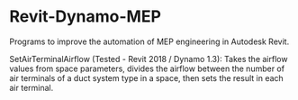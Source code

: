 # Revit-Dynamo-MEP
Programs to improve the automation of MEP engineering in Autodesk Revit.

SetAirTerminalAirflow (Tested - Revit 2018 / Dynamo 1.3): 
Takes the airflow values from space parameters, divides the airflow between the number of air terminals of a duct system type in a space, then sets the result in each air terminal. 


